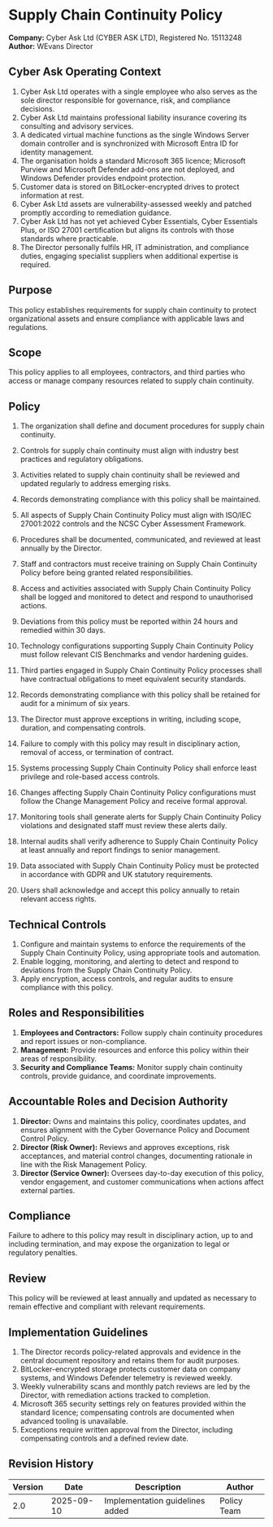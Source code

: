 # Supply Chain Continuity Policy

**Company:** Cyber Ask Ltd (CYBER ASK LTD), Registered No. 15113248  
**Author:** WEvans Director

## Cyber Ask Operating Context

1. Cyber Ask Ltd operates with a single employee who also serves as the sole director responsible for governance, risk, and compliance decisions.
2. Cyber Ask Ltd maintains professional liability insurance covering its consulting and advisory services.
3. A dedicated virtual machine functions as the single Windows Server domain controller and is synchronized with Microsoft Entra ID for identity management.
4. The organisation holds a standard Microsoft 365 licence; Microsoft Purview and Microsoft Defender add-ons are not deployed, and Windows Defender provides endpoint protection.
5. Customer data is stored on BitLocker-encrypted drives to protect information at rest.
6. Cyber Ask Ltd assets are vulnerability-assessed weekly and patched promptly according to remediation guidance.
7. Cyber Ask Ltd has not yet achieved Cyber Essentials, Cyber Essentials Plus, or ISO 27001 certification but aligns its controls with those standards where practicable.
8. The Director personally fulfils HR, IT administration, and compliance duties, engaging specialist suppliers when additional expertise is required.



## Purpose

This policy establishes requirements for supply chain continuity to protect organizational assets and ensure compliance with applicable laws and regulations.

## Scope

This policy applies to all employees, contractors, and third parties who access or manage company resources related to supply chain continuity.

## Policy
1. The organization shall define and document procedures for supply chain continuity.
2. Controls for supply chain continuity must align with industry best practices and regulatory obligations.
3. Activities related to supply chain continuity shall be reviewed and updated regularly to address emerging risks.
4. Records demonstrating compliance with this policy shall be maintained.

1. All aspects of Supply Chain Continuity Policy must align with ISO/IEC 27001:2022 controls and the NCSC Cyber Assessment Framework.
2. Procedures shall be documented, communicated, and reviewed at least annually by the Director.
3. Staff and contractors must receive training on Supply Chain Continuity Policy before being granted related responsibilities.
4. Access and activities associated with Supply Chain Continuity Policy shall be logged and monitored to detect and respond to unauthorised actions.
5. Deviations from this policy must be reported within 24 hours and remedied within 30 days.
6. Technology configurations supporting Supply Chain Continuity Policy must follow relevant CIS Benchmarks and vendor hardening guides.
7. Third parties engaged in Supply Chain Continuity Policy processes shall have contractual obligations to meet equivalent security standards.
8. Records demonstrating compliance with this policy shall be retained for audit for a minimum of six years.
9. The Director must approve exceptions in writing, including scope, duration, and compensating controls.
10. Failure to comply with this policy may result in disciplinary action, removal of access, or termination of contract.

1. Systems processing Supply Chain Continuity Policy shall enforce least privilege and role-based access controls.
2. Changes affecting Supply Chain Continuity Policy configurations must follow the Change Management Policy and receive formal approval.
3. Monitoring tools shall generate alerts for Supply Chain Continuity Policy violations and designated staff must review these alerts daily.
4. Internal audits shall verify adherence to Supply Chain Continuity Policy at least annually and report findings to senior management.
5. Data associated with Supply Chain Continuity Policy must be protected in accordance with GDPR and UK statutory requirements.
6. Users shall acknowledge and accept this policy annually to retain relevant access rights.

## Technical Controls

1. Configure and maintain systems to enforce the requirements of the Supply Chain Continuity Policy, using appropriate tools and automation.
2. Enable logging, monitoring, and alerting to detect and respond to deviations from the Supply Chain Continuity Policy.
3. Apply encryption, access controls, and regular audits to ensure compliance with this policy.

## Roles and Responsibilities

1. **Employees and Contractors:** Follow supply chain continuity procedures and report issues or non-compliance.
2. **Management:** Provide resources and enforce this policy within their areas of responsibility.
3. **Security and Compliance Teams:** Monitor supply chain continuity controls, provide guidance, and coordinate improvements.

## Accountable Roles and Decision Authority

1. **Director:** Owns and maintains this policy, coordinates updates, and ensures alignment with the Cyber Governance Policy and Document Control Policy.
2. **Director (Risk Owner):** Reviews and approves exceptions, risk acceptances, and material control changes, documenting rationale in line with the Risk Management Policy.
3. **Director (Service Owner):** Oversees day-to-day execution of this policy, vendor engagement, and customer communications when actions affect external parties.


## Compliance

Failure to adhere to this policy may result in disciplinary action, up to and including termination, and may expose the organization to legal or regulatory penalties.

## Review

This policy will be reviewed at least annually and updated as necessary to remain effective and compliant with relevant requirements.

## Implementation Guidelines
1. The Director records policy-related approvals and evidence in the central document repository and retains them for audit purposes.
2. BitLocker-encrypted storage protects customer data on company systems, and Windows Defender telemetry is reviewed weekly.
3. Weekly vulnerability scans and monthly patch reviews are led by the Director, with remediation actions tracked to completion.
4. Microsoft 365 security settings rely on features provided within the standard licence; compensating controls are documented when advanced tooling is unavailable.
5. Exceptions require written approval from the Director, including compensating controls and a defined review date.


## Revision History

| Version | Date | Description | Author |
| ------- | ---------- | ----------------------- | ------ |
| 2.0     | 2025-09-10 | Implementation guidelines added | Policy Team |
